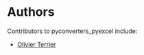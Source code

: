 # Authors

Contributors to pyconverters_pyexcel include:

+ [Olivier Terrier](mailto:olivier.terrier@kairntech.com)
